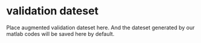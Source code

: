 # validation dateset

Place augmented validation dateset here. And the dateset generated by our matlab codes will be saved here by default.
